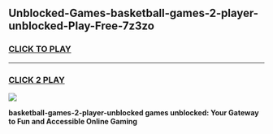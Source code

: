 
## Unblocked-Games-basketball-games-2-player-unblocked-Play-Free-7z3zo
<h3>
<a href="https://premium76.site?title=basketball-games-2-player-unblocked&ref=18A">CLICK TO PLAY</a></h3>
<hr>

<h3>
<a href="https://premium76.site?title=basketball-games-2-player-unblocked&ref=18A">CLICK 2 PLAY</a>
  
</h3>

<a href="https://premium76.site?title=basketball-games-2-player-unblocked&ref=18A"><img src="https://clearcache.store/games.png"></a>


**basketball-games-2-player-unblocked games unblocked: Your Gateway to Fun and Accessible Online Gaming**
